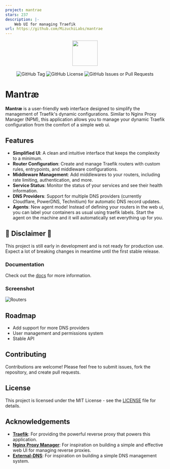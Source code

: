 ```yaml
---
project: mantrae
stars: 237
description: |-
    Web UI for managing Traefik
url: https://github.com/MizuchiLabs/mantrae
---
```


<p align="center">
<img src="./web/src/lib/images/logo.svg" width="80">
<br><br>
<img alt="GitHub Tag" src="https://img.shields.io/github/v/tag/MizuchiLabs/mantrae?label=Version">
<img alt="GitHub License" src="https://img.shields.io/github/license/MizuchiLabs/mantrae">
<img alt="GitHub Issues or Pull Requests" src="https://img.shields.io/github/issues/MizuchiLabs/mantrae">
</p>

# Mantræ

**Mantræ** is a user-friendly web interface designed to simplify the management of Traefik's dynamic configurations. Similar to Nginx Proxy Manager (NPM), this application allows you to manage your dynamic Traefik configuration from the comfort of a simple web ui.

## Features

- **Simplified UI**: A clean and intuitive interface that keeps the complexity to a minimum.
- **Router Configuration**: Create and manage Traefik routers with custom rules, entrypoints, and middleware configurations.
- **Middleware Management**: Add middlewares to your routers, including rate limiting, authentication, and more.
- **Service Status**: Monitor the status of your services and see their health information.
- **DNS Providers**: Support for multiple DNS providers (currently Cloudflare, PowerDNS, Technitium) for automatic DNS record updates.
- **Agents**: New agent mode! Instead of defining your routers in the web ui, you can label your containers as usual using traefik labels. Start the agent on the machine and it will automatically set everything up for you.

## 🚧 Disclaimer 🚧

This project is still early in development and is not ready for production use. Expect a lot of breaking changes in meantime until the first stable release.

### Documentation

Check out the [docs](https://mizuchi.dev/mantrae/) for more information.

### Screenshot

![Routers](./.github/screenshots/routers.png "Routers")

## Roadmap

- Add support for more DNS providers
- User management and permissions system
- Stable API

## Contributing

Contributions are welcome! Please feel free to submit issues, fork the repository, and create pull requests.

## License

This project is licensed under the MIT License - see the [LICENSE](LICENSE) file for details.

## Acknowledgements

- [**Traefik**](https://traefik.io/): For providing the powerful reverse proxy that powers this application.
- [**Nginx Proxy Manager**](https://github.com/NginxProxyManager/nginx-proxy-manager): For inspiration on building a simple and effective web UI for managing reverse proxies.
- [**External-DNS**](https://github.com/kubernetes-sigs/external-dns): For inspiration on building a simple DNS management system.

